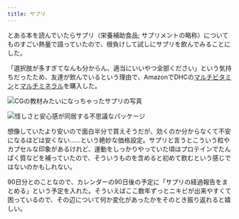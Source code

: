 ```yaml
---
title: サプリ
---
```

とある本を読んでいたらサプリ（栄養補助食品; サプリメントの略称）についてものすごい熱量で語っていたので、根負けして試しにサプリを飲んでみることにした。

「選択肢が多すぎてなんも分からん、適当にいいやつ全部ください」という気持ちだったため、友達が飲んでいるという理由で、AmazonでDHCの[マルチビタミン](https://www.amazon.co.jp/dp/B00GX1E3R6?th=1)と[マルチミネラル](https://www.amazon.co.jp/dp/B01MSSWA5K)を購入した。

![](https://lh3.googleusercontent.com/ItIcPyo-OAcjakU-XGWxyecV25-8vMFHdO6W0Ng72GPIAv73zGH_1goU_7aNWnWjlrQvtOH3DHnvlP4ZNUriM-z1UGng82QBLyIhliUyEH8qaevH4odSU4j1J5QHyU92ZNZQ7_oQpMi7x8hQPVfmIJeCtF5cfCumQDv6_BvoewSr6uBqVTLK1CBkTpvM "CGの教材みたいになっちゃったサプリの写真")

![](https://lh6.googleusercontent.com/mZ0FyXh8yKaVWid9qhlZ31Hllk6aBXI0Vk3EaA2d5A6OuogdvcZ3ayAUJaUGxSaGG9QZWK6TetwmtGETkkbwkLNAV5wuy5h9mxuieUbeW7BYGu7b8wqUChSWB8HxuoiRcmkFI6uY_pYKOAmbEovXsaM0h-aJAIIDzbjy8AbN-qlhSDNhGxUv42OJgVju "怪しさと安心感が同居する不思議なパッケージ")

想像していたより安いので面白半分で買えそうだが、効くのか分からなくて不安になるほどは安くない……という絶妙な価格設定。サプリと言うとこういう粒やカプセルな印象があるけれど、運動をしっかりやっていた頃はプロテインでたんぱく質などを補っていたので、そういうものを含めると初めて飲むという感じではないのかもしれない。

90日分とのことなので、カレンダーの90日後の予定に「サプリの経過報告をまとめる」という予定を入れた。そういえばここ数年ずっとニキビが出来やすくて困っているので、その辺について何か変化があったかをそのとき振り返れると嬉しい。
